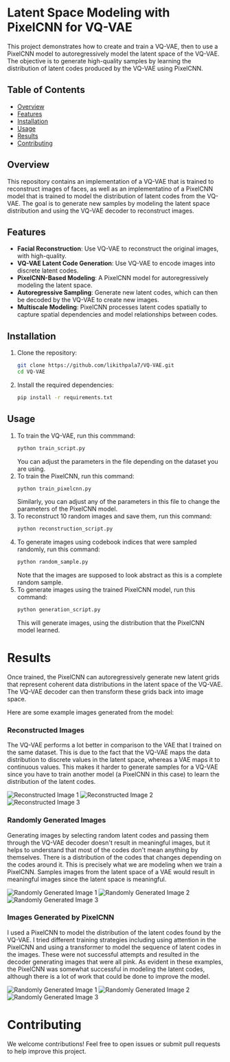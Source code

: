 # Latent Space Modeling with PixelCNN for VQ-VAE

This project demonstrates how to create and train a VQ-VAE, then to use a PixelCNN model to autoregressively model the latent space of the VQ-VAE. The objective is to generate high-quality samples by learning the distribution of latent codes produced by the VQ-VAE using PixelCNN.

## Table of Contents
- [Overview](#overview)
- [Features](#features)
- [Installation](#installation)
- [Usage](#usage)
- [Results](#results)
- [Contributing](#contributing)

## Overview
This repository contains an implementation of a VQ-VAE that is trained to reconstruct images of faces, as well as an implementatino of a PixelCNN model that is trained to model the distribution of latent codes from the VQ-VAE. The goal is to generate new samples by modeling the latent space distribution and using the VQ-VAE decoder to reconstruct images.

## Features
- **Facial Reconstruction**: Use VQ-VAE to reconstruct the original images, with high-quality.
- **VQ-VAE Latent Code Generation**: Use VQ-VAE to encode images into discrete latent codes.
- **PixelCNN-Based Modeling**: A PixelCNN model for autoregressively modeling the latent space.
- **Autoregressive Sampling**: Generate new latent codes, which can then be decoded by the VQ-VAE to create new images.
- **Multiscale Modeling**: PixelCNN processes latent codes spatially to capture spatial dependencies and model relationships between codes.

## Installation
1. Clone the repository:
   ```bash
   git clone https://github.com/likithpala7/VQ-VAE.git
   cd VQ-VAE
   ```
2. Install the required dependencies:
    ```bash
    pip install -r requirements.txt
    ```

## Usage
1. To train the VQ-VAE, run this commmand:
    ```bash
    python train_script.py
    ```
    You can adjust the parameters in the file depending on the dataset you are using.
2. To train the PixelCNN, run this command:
    ```bash
    python train_pixelcnn.py
    ```
    Similarly, you can adjust any of the parameters in this file to change the parameters of the PixelCNN model.
3. To reconstruct 10 random images and save them, run this command:
    ```bash
    python reconstruction_script.py
    ```
4. To generate images using codebook indices that were sampled randomly, run this command:
    ```bash
    python random_sample.py
    ```
    Note that the images are supposed to look abstract as this is a complete random sample.
5. To generate images using the trained PixelCNN model, run this command:
    ```bash
    python generation_script.py
    ```
    This will generate images, using the distribution that the PixelCNN model learned.

# Results
Once trained, the PixelCNN can autoregressively generate new latent grids that represent coherent data distributions in the latent space of the VQ-VAE. The VQ-VAE decoder can then transform these grids back into image space.

Here are some example images generated from the model:

### Reconstructed Images

The VQ-VAE performs a lot better in comparison to the VAE that I trained on the same dataset. This is due to the fact that the VQ-VAE maps the data distribution to discrete values in the latent space, whereas a VAE maps it to continuous values. This makes it harder to generate samples for a VQ-VAE since you have to train another model (a PixelCNN in this case) to learn the distribution of the latent codes.

![Reconstructed Image 1](output/reconstructed_image_1.png)
![Reconstructed Image 2](output/reconstructed_image_4.png)
![Reconstructed Image 3](output/reconstructed_image_7.png)

### Randomly Generated Images

Generating images by selecting random latent codes and passing them through the VQ-VAE decoder doesn't result in meaningful images, but it helps to understand that most of the codes don't mean anything by themselves. There is a distribution of the codes that changes depending on the codes around it. This is precisely what we are modeling when we train a PixelCNN. Samples images from the latent space of a VAE would result in meaningful images since the latent space is meaningful.

![Randomly Generated Image 1](output/random_sample_0.png)
![Randomly Generated Image 2](output/random_sample_1.png)
![Randomly Generated Image 3](output/random_sample_2.png)

### Images Generated by PixelCNN

I used a PixelCNN to model the distribution of the latent codes found by the VQ-VAE. I tried different training strategies including using attention in the PixelCNN and using a transformer to model the sequence of latent codes in the images. These were not successful attempts and resulted in the decoder generating images that were all pink. As evident in these examples, the PixelCNN was somewhat successful in modeling the latent codes, although there is a lot of work that could be done to improve the model.

![Randomly Generated Image 1](output/sample_1.png)
![Randomly Generated Image 2](output/sample_5.png)
![Randomly Generated Image 3](output/sample_8.png)


# Contributing
We welcome contributions! Feel free to open issues or submit pull requests to help improve this project.
